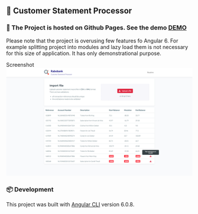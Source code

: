 ## 🚀️ Customer Statement Processor

### 🐙 The Project is hosted on Github Pages. See the demo [DEMO](https://github.com/angular/angular-cli)

Please note that the project is overusing few features fo Angular 6. For example splitting project into modules and lazy load them is not necessary for this size of application. It has only demonstrational purpose.

Screenshot
![alt text](https://raw.githubusercontent.com/zikosichi/customer-statement-processor/master/2.png "Logo Title Text 1")


### 📦️ Development
This project was built with [Angular CLI](https://github.com/angular/angular-cli) version 6.0.8.